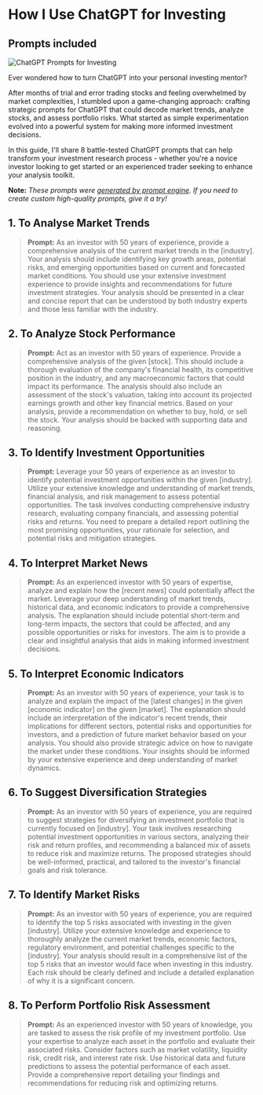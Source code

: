 # How I Use ChatGPT for Investing
## Prompts included

![ChatGPT Prompts for Investing](https://cdn.sanity.io/images/zc1yyogj/production/5ee6f722a946add18ac73d3efbd193fb3832cf59-1200x630.png?w=1200&q=100)

Ever wondered how to turn ChatGPT into your personal investing mentor?

After months of trial and error trading stocks and feeling overwhelmed by market complexities, I stumbled upon a game-changing approach: crafting strategic prompts for ChatGPT that could decode market trends, analyze stocks, and assess portfolio risks. What started as simple experimentation evolved into a powerful system for making more informed investment decisions.

In this guide, I'll share 8 battle-tested ChatGPT prompts that can help transform your investment research process - whether you're a novice investor looking to get started or an experienced trader seeking to enhance your analysis toolkit.

**Note:** *These prompts were [generated by prompt engine](https://www.promptengine.cc). If you need to create custom high-quality prompts, give it a try!*

## 1. To Analyse Market Trends

> **Prompt:** As an investor with 50 years of experience, provide a comprehensive analysis of the current market trends in the [industry]. Your analysis should include identifying key growth areas, potential risks, and emerging opportunities based on current and forecasted market conditions. You should use your extensive investment experience to provide insights and recommendations for future investment strategies. Your analysis should be presented in a clear and concise report that can be understood by both industry experts and those less familiar with the industry.

## 2. To Analyze Stock Performance

> **Prompt:** Act as an investor with 50 years of experience. Provide a comprehensive analysis of the given [stock]. This should include a thorough evaluation of the company's financial health, its competitive position in the industry, and any macroeconomic factors that could impact its performance. The analysis should also include an assessment of the stock's valuation, taking into account its projected earnings growth and other key financial metrics. Based on your analysis, provide a recommendation on whether to buy, hold, or sell the stock. Your analysis should be backed with supporting data and reasoning.

## 3. To Identify Investment Opportunities

> **Prompt:** Leverage your 50 years of experience as an investor to identify potential investment opportunities within the given [industry]. Utilize your extensive knowledge and understanding of market trends, financial analysis, and risk management to assess potential opportunities. The task involves conducting comprehensive industry research, evaluating company financials, and assessing potential risks and returns. You need to prepare a detailed report outlining the most promising opportunities, your rationale for selection, and potential risks and mitigation strategies.

## 4. To Interpret Market News

> **Prompt:** As an experienced investor with 50 years of expertise, analyze and explain how the [recent news] could potentially affect the market. Leverage your deep understanding of market trends, historical data, and economic indicators to provide a comprehensive analysis. The explanation should include potential short-term and long-term impacts, the sectors that could be affected, and any possible opportunities or risks for investors. The aim is to provide a clear and insightful analysis that aids in making informed investment decisions.

## 5. To Interpret Economic Indicators

> **Prompt:** As an investor with 50 years of experience, your task is to analyze and explain the impact of the [latest changes] in the given [economic indicator] on the given [market]. The explanation should include an interpretation of the indicator's recent trends, their implications for different sectors, potential risks and opportunities for investors, and a prediction of future market behavior based on your analysis. You should also provide strategic advice on how to navigate the market under these conditions. Your insights should be informed by your extensive experience and deep understanding of market dynamics.

## 6. To Suggest Diversification Strategies

> **Prompt:** As an investor with 50 years of experience, you are required to suggest strategies for diversifying an investment portfolio that is currently focused on [industry]. Your task involves researching potential investment opportunities in various sectors, analyzing their risk and return profiles, and recommending a balanced mix of assets to reduce risk and maximize returns. The proposed strategies should be well-informed, practical, and tailored to the investor's financial goals and risk tolerance.

## 7. To Identify Market Risks

> **Prompt:** As an investor with 50 years of experience, you are required to identify the top 5 risks associated with investing in the given [industry]. Utilize your extensive knowledge and experience to thoroughly analyze the current market trends, economic factors, regulatory environment, and potential challenges specific to the [industry]. Your analysis should result in a comprehensive list of the top 5 risks that an investor would face when investing in this industry. Each risk should be clearly defined and include a detailed explanation of why it is a significant concern.

## 8. To Perform Portfolio Risk Assessment

> **Prompt:** As an experienced investor with 50 years of knowledge, you are tasked to assess the risk profile of my investment portfolio. Use your expertise to analyze each asset in the portfolio and evaluate their associated risks. Consider factors such as market volatility, liquidity risk, credit risk, and interest rate risk. Use historical data and future predictions to assess the potential performance of each asset. Provide a comprehensive report detailing your findings and recommendations for reducing risk and optimizing returns.